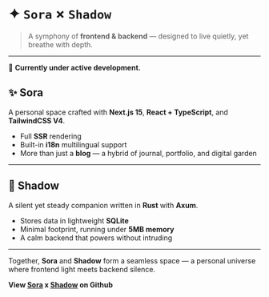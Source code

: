 # ✦ `Sora` × `Shadow`

> A symphony of **frontend & backend** — designed to live quietly, yet breathe with depth.

---

🚧 **Currently under active development.**

## ✨ Sora

A personal space crafted with **Next.js 15**, **React + TypeScript**, and **TailwindCSS V4**.

- Full **SSR** rendering
- Built-in **i18n** multilingual support
- More than just a **blog** — a hybrid of journal, portfolio, and digital garden

---

## 🌌 Shadow

A silent yet steady companion written in **Rust** with **Axum**.

- Stores data in lightweight **SQLite**
- Minimal footprint, running under **5MB memory**
- A calm backend that powers without intruding

---

Together, **Sora** and **Shadow** form a seamless space —
a personal universe where frontend light meets backend silence.

**View [Sora](https://github.com/canmi21/sora) x [Shadow](https://github.com/canmi21/shadow) on Github**
